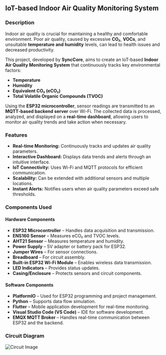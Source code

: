 ## IoT-based Indoor Air Quality Monitoring System

### Description
Indoor air quality is crucial for maintaining a healthy and comfortable environment. Poor air quality, caused by excessive **CO₂**, **VOCs**, and unsuitable **temperature and humidity** levels, can lead to health issues and decreased productivity.

This project, developed by **SyncCore**, aims to create an IoT-based **Indoor Air Quality Monitoring System** that continuously tracks key environmental factors:
- **Temperature**
- **Humidity**
- **Equivalent CO₂ (eCO₂)**
- **Total Volatile Organic Compounds (TVOC)**

Using the **ESP32 microcontroller**, sensor readings are transmitted to an **MQTT-based backend server** over Wi-Fi. The collected data is processed, analyzed, and displayed on a **real-time dashboard**, allowing users to monitor air quality trends and take action when necessary.

### Features
- **Real-time Monitoring:** Continuously tracks and updates air quality parameters.
- **Interactive Dashboard:** Displays data trends and alerts through an intuitive interface.
- **IoT Connectivity:** Uses Wi-Fi and MQTT protocols for efficient communication.
- **Scalability:** Can be extended with additional sensors and multiple locations.
- **Instant Alerts:** Notifies users when air quality parameters exceed safe thresholds.

### Components Used

#### **Hardware Components**
- **ESP32 Microcontroller** – Handles data acquisition and transmission.
- **ENS160 Sensor** – Measures eCO₂ and TVOC levels.
- **AHT21 Sensor** – Measures temperature and humidity.
- **Power Supply** – 5V adapter or battery pack for ESP32.
- **Jumper Wires** – For sensor connections.
- **Breadboard** – For circuit assembly.
- **Built-in ESP32 Wi-Fi Module** – Enables wireless data transmission.
- **LED Indicators** – Provides status updates.
- **Casing/Enclosure** – Protects sensors and circuit components.

#### **Software Components**
- **PlatformIO** – Used for ESP32 programming and project management.
- **Python** – Supports data flow simulation.
- **Flutter** – Mobile application development for real-time monitoring.
- **Visual Studio Code (VS Code)** – IDE for software development.
- **EMQX MQTT Broker** – Handles real-time communication between ESP32 and the backend.

### Circuit Diagram
![Circuit Image](assets/images/circuit.jpeg)
